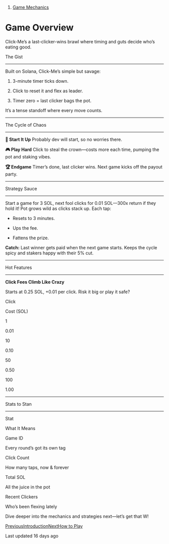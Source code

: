 1.  [Game Mechanics](/click-me-docs/game-mechanics)

Game Overview
=============

Click-Me’s a last-clicker-wins brawl where timing and guts decide who’s eating good.

[](#the-gist)

The Gist


---------------------------

Built on Solana, Click-Me’s simple but savage:

1.  3-minute timer ticks down.
    
2.  Click to reset it and flex as leader.
    
3.  Timer zero = last clicker bags the pot.
    

It’s a tense standoff where every move counts.

* * *

[](#the-cycle-of-chaos)

The Cycle of Chaos


-----------------------------------------------

**🚀 Start It Up** Probably dev will start, so no worries there.

**🎮 Play Hard** Click to steal the crown—costs more each time, pumping the pot and staking vibes.

**🏆 Endgame** Timer’s done, last clicker wins. Next game kicks off the payout party.

* * *

[](#strategy-sauce)

Strategy Sauce


---------------------------------------

Start a game for 3 SOL, next fool clicks for 0.01 SOL—300x return if they hold it! Pot grows wild as clicks stack up. Each tap:

*   Resets to 3 minutes.
    
*   Ups the fee.
    
*   Fattens the prize.
    

**Catch:** Last winner gets paid when the next game starts. Keeps the cycle spicy and stakers happy with their 5% cut.

* * *

[](#hot-features)

Hot Features


-----------------------------------

**Click Fees Climb Like Crazy**

Starts at 0.25 SOL, +0.01 per click. Risk it big or play it safe?

Click

Cost (SOL)

1

0.01

10

0.10

50

0.50

100

1.00

* * *

[](#stats-to-stan)

Stats to Stan


-------------------------------------

Stat

What It Means

Game ID

Every round’s got its own tag

Click Count

How many taps, now & forever

Total SOL

All the juice in the pot

Recent Clickers

Who’s been flexing lately

Dive deeper into the mechanics and strategies next—let’s get that W!

[PreviousIntroduction](/click-me-docs)[NextHow to Play](/click-me-docs/game-mechanics/how-to-play)

Last updated 16 days ago